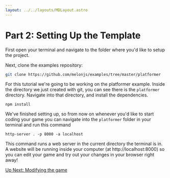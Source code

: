```yaml
---
layout: ../../layouts/MDLayout.astro
---
```

# Part 2: Setting Up the Template
First open your terminal and navigate to the folder where you'd like to setup the project.

Next, clone the examples repository:
```bash
git clone https://github.com/melonjs/examples/tree/master/platformer
```

For this tutorial we're going to be working on the platformer example. Inside the directory we just created with git, you can see there is the `platformer` directory. Navigate into that directory, and install the dependencies.

```
npm install
```

We've finished setting up, so from now on whenever you'd like to start coding your game you can navigate into the `platformer` folder in your terminal and run this command
```
http-server . -p 8000 -a localhost
```

This command runs a web server in the current directory the terminal is in. A website will be running inside your computer (at http://localhost:8000) so you can edit your game and try out your changes in your browser right away!

<a href="/tutorial/part-3-modifying-the-game" class="next">Up Next: Modifying the game</a>